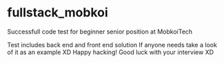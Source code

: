 # fullstack_mobkoi
Successfull code test for beginner senior position at MobkoiTech

Test includes back end and front end solution
If anyone needs take a look of it as an example XD
Happy hacking! 
Good luck with your interview XD
